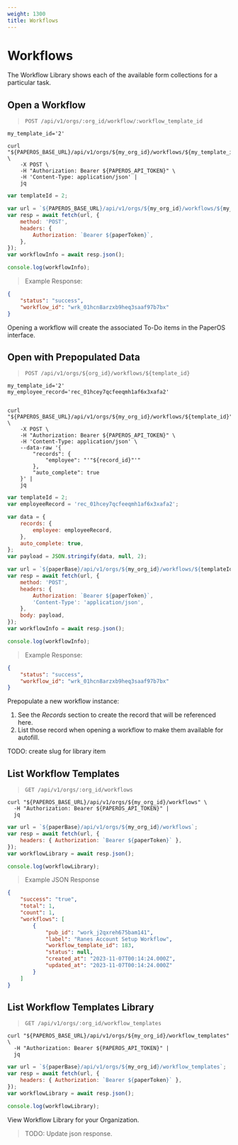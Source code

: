 ```yaml
---
weight: 1300
title: Workflows
---
```


# Workflows

The Workflow Library shows each of the available form collections for a
particular task.

## Open a Workflow

> `POST /api/v1/orgs/:org_id/workflow/:workflow_template_id`

```shell
my_template_id='2'

curl "${PAPEROS_BASE_URL}/api/v1/orgs/${my_org_id}/workflows/${my_template_id}" \
    -X POST \
    -H "Authorization: Bearer ${PAPEROS_API_TOKEN}" \
    -H 'Content-Type: application/json' |
    jq
```

```javascript
var templateId = 2;

var url = `${PAPEROS_BASE_URL}/api/v1/orgs/${my_org_id}/workflows/${my_template_id}`;
var resp = await fetch(url, {
    method: 'POST',
    headers: {
        Authorization: `Bearer ${paperToken}`,
    },
});
var workflowInfo = await resp.json();

console.log(workflowInfo);
```

> Example Response:

```json
{
    "status": "success",
    "workflow_id": "wrk_01hcn8arzxb9heq3saaf97b7bx"
}
```

Opening a workflow will create the associated To-Do items in the PaperOS
interface.

## Open with Prepopulated Data

> `POST /api/v1/orgs/${org_id}/workflows/${template_id}`

```shell
my_template_id='2'
my_employee_record='rec_01hcey7qcfeeqmh1af6x3xafa2'


curl "${PAPEROS_BASE_URL}/api/v1/orgs/${my_org_id}/workflows/${template_id}" \
    -X POST \
    -H "Authorization: Bearer ${PAPEROS_API_TOKEN}" \
    -H 'Content-Type: application/json' \
    --data-raw '{
        "records": {
            "employee": "'"${record_id}"'"
        },
        "auto_complete": true
    }' |
    jq
```

```javascript
var templateId = 2;
var employeeRecord = 'rec_01hcey7qcfeeqmh1af6x3xafa2';

var data = {
    records: {
        employee: employeeRecord,
    },
    auto_complete: true,
};
var payload = JSON.stringify(data, null, 2);

var url = `${paperBase}/api/v1/orgs/${my_org_id}/workflows/${templateId}`;
var resp = await fetch(url, {
    method: 'POST',
    headers: {
        Authorization: `Bearer ${paperToken}`,
        'Content-Type': 'application/json',
    },
    body: payload,
});
var workflowInfo = await resp.json();

console.log(workflowInfo);
```

> Example Response:

```json
{
    "status": "success",
    "workflow_id": "wrk_01hcn8arzxb9heq3saaf97b7bx"
}
```

Prepopulate a new workflow instance:

1. See the _Records_ section to create the record that will be referenced here.
2. List those record when opening a workflow to make them available for
   autofill.

TODO: create slug for library item

## List Workflow Templates

> `GET /api/v1/orgs/:org_id/workflows`

```shell
curl "${PAPEROS_BASE_URL}/api/v1/orgs/${my_org_id}/workflows" \
  -H "Authorization: Bearer ${PAPEROS_API_TOKEN}" |
  jq
```

```javascript
var url = `${paperBase}/api/v1/orgs/${my_org_id}/workflows`;
var resp = await fetch(url, {
    headers: { Authorization: `Bearer ${paperToken}` },
});
var workflowLibrary = await resp.json();

console.log(workflowLibrary);
```

> Example JSON Response

```json
{
    "success": "true",
    "total": 1,
    "count": 1,
    "workflows": [
        {
            "pub_id": "work_j2qxreh675bam141",
            "label": "Ranes Account Setup Workflow",
            "workflow_template_id": 183,
            "status": null,
            "created_at": "2023-11-07T00:14:24.000Z",
            "updated_at": "2023-11-07T00:14:24.000Z"
        }
    ]
}
```

## List Workflow Templates Library

> `GET /api/v1/orgs/:org_id/workflow_templates`

```shell
curl "${PAPEROS_BASE_URL}/api/v1/orgs/${my_org_id}/workflow_templates" \
  -H "Authorization: Bearer ${PAPEROS_API_TOKEN}" |
  jq
```

```javascript
var url = `${paperBase}/api/v1/orgs/${my_org_id}/workflow_templates`;
var resp = await fetch(url, {
    headers: { Authorization: `Bearer ${paperToken}` },
});
var workflowLibrary = await resp.json();

console.log(workflowLibrary);
```

View Workflow Library for your Organization.

> TODO: Update json response.

